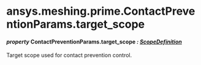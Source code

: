 <a id="ansys-meshing-prime-contactpreventionparams-target-scope"></a>

# ansys.meshing.prime.ContactPreventionParams.target_scope

<a id="ansys.meshing.prime.ContactPreventionParams.target_scope"></a>

#### *property* ContactPreventionParams.target_scope *: [ScopeDefinition](ansys.meshing.prime.ScopeDefinition.md#ansys.meshing.prime.ScopeDefinition)*

Target scope used for contact prevention control.

<!-- !! processed by numpydoc !! -->
